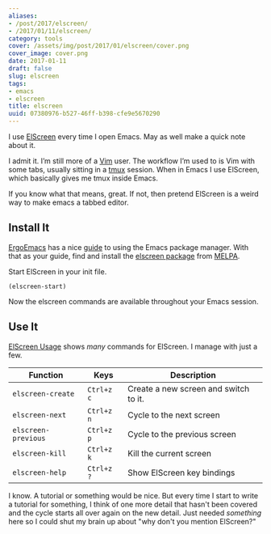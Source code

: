 ```yaml
---
aliases:
- /post/2017/elscreen/
- /2017/01/11/elscreen/
category: tools
cover: /assets/img/post/2017/01/elscreen/cover.png
cover_image: cover.png
date: 2017-01-11
draft: false
slug: elscreen
tags:
- emacs
- elscreen
title: elscreen
uuid: 07380976-b527-46ff-b398-cfe9e5670290
---
```


[ElScreen]: https://github.com/knu/elscreen/

I use [ElScreen][] every time I open Emacs.
May as well make a quick note about it.

[Vim]: http://www.vim.org/
[tmux]: https://tmux.github.io/

I admit it.
I’m still more of a [Vim][] user.
The workflow I’m used to is Vim with some tabs, usually sitting in a [tmux][] session.
When in Emacs I use ElScreen, which basically gives me tmux inside Emacs.

If you know what that means, great.
If not, then pretend ElScreen is a weird way to make emacs a tabbed editor.

## Install It

[ErgoEmacs]: http://ergoemacs.org/
[guide]: http://ergoemacs.org/emacs/emacs_package_system.html
[elscreen package]: https://melpa.org/#/elscreen
[MELPA]: https://melpa.org/

[ErgoEmacs][] has a nice [guide][] to using the Emacs package manager.
With that as your guide, find and install the [elscreen package][] from [MELPA][].

Start ElScreen in your init file.

```elisp
(elscreen-start)
```

Now the elscreen commands are available throughout your Emacs session.

## Use It

[ElScreen Usage]: https://github.com/knu/elscreen#usage

[ElScreen Usage][] shows *many* commands for ElScreen.
I manage with just a few.

| Function            | Keys       | Description
| ------------------- | ---------- | -----------
| `elscreen-create`   | `Ctrl+z c` | Create a new screen and switch to it.
| `elscreen-next`     | `Ctrl+z n` | Cycle to the next screen
| `elscreen-previous` | `Ctrl+z p` | Cycle to the previous screen
| `elscreen-kill`     | `Ctrl+z k` | Kill the current screen
| `elscreen-help`     | `Ctrl+z ?` | Show ElScreen key bindings

I know.
A tutorial or something would be nice.
But every time I start to write a tutorial for something,
I think of one more detail that hasn't been covered and the cycle starts all over again on the new detail.
Just needed *something* here so I could shut my brain up about "why don't you mention ElScreen?"